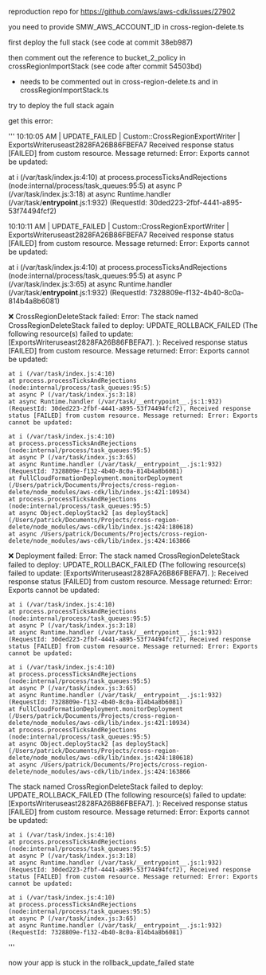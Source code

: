 reproduction repo for https://github.com/aws/aws-cdk/issues/27902

you need to provide SMW_AWS_ACCOUNT_ID in cross-region-delete.ts

first deploy the full stack (see code at commit 38eb987)

then comment out the reference to bucket_2_policy in crossRegionImportStack (see code after commit 54503bd)

- needs to be commented out in cross-region-delete.ts and in crossRegionImportStack.ts

try to deploy the full stack again

get this error:

'''
10:10:05 AM | UPDATE_FAILED | Custom::CrossRegionExportWriter | ExportsWriteruseast2828FA26B86FBEFA7
Received response status [FAILED] from custom resource. Message returned: Error: Exports cannot be updated:

at i (/var/task/index.js:4:10)
at process.processTicksAndRejections (node:internal/process/task_queues:95:5)
at async P (/var/task/index.js:3:18)
at async Runtime.handler (/var/task/**entrypoint**.js:1:932) (RequestId: 30ded223-2fbf-4441-a895-53f74494fcf2)

10:10:11 AM | UPDATE_FAILED | Custom::CrossRegionExportWriter | ExportsWriteruseast2828FA26B86FBEFA7
Received response status [FAILED] from custom resource. Message returned: Error: Exports cannot be updated:

at i (/var/task/index.js:4:10)
at process.processTicksAndRejections (node:internal/process/task_queues:95:5)
at async P (/var/task/index.js:3:65)
at async Runtime.handler (/var/task/**entrypoint**.js:1:932) (RequestId: 7328809e-f132-4b40-8c0a-814b4a8b6081)

❌ CrossRegionDeleteStack failed: Error: The stack named CrossRegionDeleteStack failed to deploy: UPDATE_ROLLBACK_FAILED (The following resource(s) failed to update: [ExportsWriteruseast2828FA26B86FBEFA7]. ): Received response status [FAILED] from custom resource. Message returned: Error: Exports cannot be updated:

    at i (/var/task/index.js:4:10)
    at process.processTicksAndRejections (node:internal/process/task_queues:95:5)
    at async P (/var/task/index.js:3:18)
    at async Runtime.handler (/var/task/__entrypoint__.js:1:932) (RequestId: 30ded223-2fbf-4441-a895-53f74494fcf2), Received response status [FAILED] from custom resource. Message returned: Error: Exports cannot be updated:

    at i (/var/task/index.js:4:10)
    at process.processTicksAndRejections (node:internal/process/task_queues:95:5)
    at async P (/var/task/index.js:3:65)
    at async Runtime.handler (/var/task/__entrypoint__.js:1:932) (RequestId: 7328809e-f132-4b40-8c0a-814b4a8b6081)
    at FullCloudFormationDeployment.monitorDeployment (/Users/patrick/Documents/Projects/cross-region-delete/node_modules/aws-cdk/lib/index.js:421:10934)
    at process.processTicksAndRejections (node:internal/process/task_queues:95:5)
    at async Object.deployStack2 [as deployStack] (/Users/patrick/Documents/Projects/cross-region-delete/node_modules/aws-cdk/lib/index.js:424:180618)
    at async /Users/patrick/Documents/Projects/cross-region-delete/node_modules/aws-cdk/lib/index.js:424:163866

❌ Deployment failed: Error: The stack named CrossRegionDeleteStack failed to deploy: UPDATE_ROLLBACK_FAILED (The following resource(s) failed to update: [ExportsWriteruseast2828FA26B86FBEFA7]. ): Received response status [FAILED] from custom resource. Message returned: Error: Exports cannot be updated:

    at i (/var/task/index.js:4:10)
    at process.processTicksAndRejections (node:internal/process/task_queues:95:5)
    at async P (/var/task/index.js:3:18)
    at async Runtime.handler (/var/task/__entrypoint__.js:1:932) (RequestId: 30ded223-2fbf-4441-a895-53f74494fcf2), Received response status [FAILED] from custom resource. Message returned: Error: Exports cannot be updated:

    at i (/var/task/index.js:4:10)
    at process.processTicksAndRejections (node:internal/process/task_queues:95:5)
    at async P (/var/task/index.js:3:65)
    at async Runtime.handler (/var/task/__entrypoint__.js:1:932) (RequestId: 7328809e-f132-4b40-8c0a-814b4a8b6081)
    at FullCloudFormationDeployment.monitorDeployment (/Users/patrick/Documents/Projects/cross-region-delete/node_modules/aws-cdk/lib/index.js:421:10934)
    at process.processTicksAndRejections (node:internal/process/task_queues:95:5)
    at async Object.deployStack2 [as deployStack] (/Users/patrick/Documents/Projects/cross-region-delete/node_modules/aws-cdk/lib/index.js:424:180618)
    at async /Users/patrick/Documents/Projects/cross-region-delete/node_modules/aws-cdk/lib/index.js:424:163866

The stack named CrossRegionDeleteStack failed to deploy: UPDATE_ROLLBACK_FAILED (The following resource(s) failed to update: [ExportsWriteruseast2828FA26B86FBEFA7]. ): Received response status [FAILED] from custom resource. Message returned: Error: Exports cannot be updated:

    at i (/var/task/index.js:4:10)
    at process.processTicksAndRejections (node:internal/process/task_queues:95:5)
    at async P (/var/task/index.js:3:18)
    at async Runtime.handler (/var/task/__entrypoint__.js:1:932) (RequestId: 30ded223-2fbf-4441-a895-53f74494fcf2), Received response status [FAILED] from custom resource. Message returned: Error: Exports cannot be updated:

    at i (/var/task/index.js:4:10)
    at process.processTicksAndRejections (node:internal/process/task_queues:95:5)
    at async P (/var/task/index.js:3:65)
    at async Runtime.handler (/var/task/__entrypoint__.js:1:932) (RequestId: 7328809e-f132-4b40-8c0a-814b4a8b6081)

'''

now your app is stuck in the rollback_update_failed state
